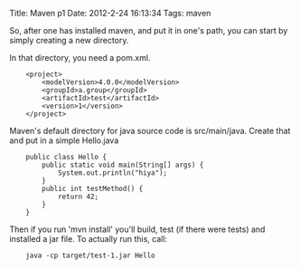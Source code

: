 Title: Maven p1
Date: 2012-2-24 16:13:34
Tags: maven

So, after one has installed maven, and put it in one's path, you can start by simply creating a new directory.

In that directory, you need a pom.xml.

	  	<project>
			<modelVersion>4.0.0</modelVersion>
			<groupId>a.group</groupId>
			<artifactId>test</artifactId>
			<version>1</version>
		</project>

Maven's default directory for java source code is src/main/java. Create that and put in a simple Hello.java

		public class Hello {
			public static void main(String[] args) {
				System.out.println("hiya");
			}
			public int testMethod() {
				return 42;
			}
		}

Then if you run 'mvn install' you'll build, test (if there were tests) and installed a jar file. To actually run this, call:

		java -cp target/test-1.jar Hello
